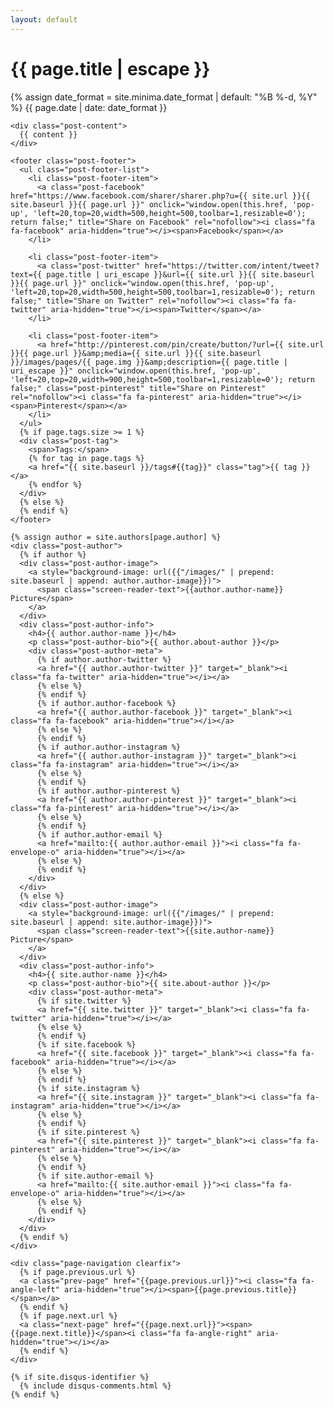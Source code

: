 ```yaml
---
layout: default
---
```


<div class="post-header" style="background: url({{"/images/pages/" | prepend: site.baseurl | append : page.img}})">
  <div class="post-header-info">
    <h1 class="post-title">{{ page.title | escape }}</h1>
    <div class="post-meta">
      <time datetime="{{ page.date | date_to_xmlschema }}">
        {% assign date_format = site.minima.date_format | default: "%B %-d, %Y" %} {{ page.date | date: date_format }}
      </time>
    </div>
  </div>
</div>

<div class="content-box">
  <article class="post">

    <div class="post-content">
      {{ content }}
    </div>

    <footer class="post-footer">
      <ul class="post-footer-list">
        <li class="post-footer-item">
          <a class="post-facebook" href="https://www.facebook.com/sharer/sharer.php?u={{ site.url }}{{ site.baseurl }}{{ page.url }}" onclick="window.open(this.href, 'pop-up', 'left=20,top=20,width=500,height=500,toolbar=1,resizable=0'); return false;" title="Share on Facebook" rel="nofollow"><i class="fa fa-facebook" aria-hidden="true"></i><span>Facebook</span></a>
        </li>

        <li class="post-footer-item">
          <a class="post-twitter" href="https://twitter.com/intent/tweet?text={{ page.title | uri_escape }}&url={{ site.url }}{{ site.baseurl }}{{ page.url }}" onclick="window.open(this.href, 'pop-up', 'left=20,top=20,width=500,height=500,toolbar=1,resizable=0'); return false;" title="Share on Twitter" rel="nofollow"><i class="fa fa-twitter" aria-hidden="true"></i><span>Twitter</span></a>
        </li>

        <li class="post-footer-item">
          <a href="http://pinterest.com/pin/create/button/?url={{ site.url }}{{ page.url }}&amp;media={{ site.url }}{{ site.baseurl }}/images/pages/{{ page.img }}&amp;description={{ page.title | uri_escape }}" onclick="window.open(this.href, 'pop-up', 'left=20,top=20,width=900,height=500,toolbar=1,resizable=0'); return false;" class="post-pinterest" title="Share on Pinterest" rel="nofollow"><i class="fa fa-pinterest" aria-hidden="true"></i><span>Pinterest</span></a>
        </li>
      </ul>
      {% if page.tags.size >= 1 %}
      <div class="post-tag">
        <span>Tags:</span>
        {% for tag in page.tags %}
        <a href="{{ site.baseurl }}/tags#{{tag}}" class="tag">{{ tag }}</a>
        {% endfor %}
      </div>
      {% else %}
      {% endif %}
    </footer>

    {% assign author = site.authors[page.author] %}
    <div class="post-author">
      {% if author %}
      <div class="post-author-image">
        <a style="background-image: url({{"/images/" | prepend: site.baseurl | append: author.author-image}})">
          <span class="screen-reader-text">{{author.author-name}} Picture</span>
        </a>
      </div>
      <div class="post-author-info">
        <h4>{{ author.author-name }}</h4>
        <p class="post-author-bio">{{ author.about-author }}</p>
        <div class="post-author-meta">
          {% if author.author-twitter %}
          <a href="{{ author.author-twitter }}" target="_blank"><i class="fa fa-twitter" aria-hidden="true"></i></a>
          {% else %}
          {% endif %}
          {% if author.author-facebook %}
          <a href="{{ author.author-facebook }}" target="_blank"><i class="fa fa-facebook" aria-hidden="true"></i></a>
          {% else %}
          {% endif %}
          {% if author.author-instagram %}
          <a href="{{ author.author-instagram }}" target="_blank"><i class="fa fa-instagram" aria-hidden="true"></i></a>
          {% else %}
          {% endif %}
          {% if author.author-pinterest %}
          <a href="{{ author.author-pinterest }}" target="_blank"><i class="fa fa-pinterest" aria-hidden="true"></i></a>
          {% else %}
          {% endif %}
          {% if author.author-email %}
          <a href="mailto:{{ author.author-email }}"><i class="fa fa-envelope-o" aria-hidden="true"></i></a>
          {% else %}
          {% endif %}
        </div>
      </div>
      {% else %}
      <div class="post-author-image">
        <a style="background-image: url({{"/images/" | prepend: site.baseurl | append: site.author-image}})">
          <span class="screen-reader-text">{{site.author-name}} Picture</span>
        </a>
      </div>
      <div class="post-author-info">
        <h4>{{ site.author-name }}</h4>
        <p class="post-author-bio">{{ site.about-author }}</p>
        <div class="post-author-meta">
          {% if site.twitter %}
          <a href="{{ site.twitter }}" target="_blank"><i class="fa fa-twitter" aria-hidden="true"></i></a>
          {% else %}
          {% endif %}
          {% if site.facebook %}
          <a href="{{ site.facebook }}" target="_blank"><i class="fa fa-facebook" aria-hidden="true"></i></a>
          {% else %}
          {% endif %}
          {% if site.instagram %}
          <a href="{{ site.instagram }}" target="_blank"><i class="fa fa-instagram" aria-hidden="true"></i></a>
          {% else %}
          {% endif %}
          {% if site.pinterest %}
          <a href="{{ site.pinterest }}" target="_blank"><i class="fa fa-pinterest" aria-hidden="true"></i></a>
          {% else %}
          {% endif %}
          {% if site.author-email %}
          <a href="mailto:{{ site.author-email }}"><i class="fa fa-envelope-o" aria-hidden="true"></i></a>
          {% else %}
          {% endif %}
        </div>
      </div>
      {% endif %}
    </div>

    <div class="page-navigation clearfix">
      {% if page.previous.url %}
      <a class="prev-page" href="{{page.previous.url}}"><i class="fa fa-angle-left" aria-hidden="true"></i><span>{{page.previous.title}}</span></a>
      {% endif %}
      {% if page.next.url %}
      <a class="next-page" href="{{page.next.url}}"><span>{{page.next.title}}</span><i class="fa fa-angle-right" aria-hidden="true"></i></a>
      {% endif %}
    </div>

    {% if site.disqus-identifier %}
      {% include disqus-comments.html %}
    {% endif %}
  </article> <!-- /.post -->

</div> <!-- /.content-box -->
